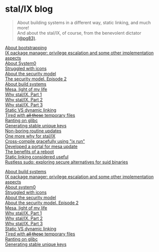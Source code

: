# stal/IX blog

> About building systems in a different way, static linking, and much more!<br>
> And about the stal/IX, of course, from the benevolent dictator [(@pg83)](https://github.com/pg83).

[About bootstrapping](blog/1_About_bootstrapping.md)<br>
[IX package manager: privilege escalation and some other implementation aspects](blog/2_IX_pm.md)<br>
[About System0](blog/3_System0.md)<br>
[Struggled with icons](blog/4_Icons.md)<br>
[About the security model](blog/5_Security_model.md)<br>
[The security model. Episode 2](blog/6_Security_model2.md)<br>
[About build systems](blog/7_Build_systems.md)<br>
[Mesa, light of my life](blog/8_Mesa.md)<br>
[Why stal/IX. Part 1](blog/9_Stalix1.md)<br>
[Why stal/IX. Part 2](blog/10_Stalix2.md)<br>
[Why stal/IX. Part 3](blog/11_Stalix3.md)<br>
[Static VS dynamic linking](blog/12_Linking.md)<br>
[Tired with ~~all these~~ temporary files](blog/13_Temporary_files.md)<br>
[Ranting on glibc](blog/14_Glibc.md)<br>
[Generating stable unique keys](blog/15_Unique_keys.md)<br>
[Non-boring routine updates](blog/Updates.md)<br>
[One more why for stal/IX](blog/Stalix4.md)<br>
[Сross-compile gracefully using "ix run"](blog/IXrun.md)<br>
[Developed a portal for mesa update](blog/Portal.md)<br>
[The benefits of a reboot](blog/Reboot.md)<br>
[Static linking considered useful](blog/21_Static.md)<br>
[Rustless sudo: exploring secure alternatives for suid binaries](blog/22_Rustless_sudo.md)<br>

[About build systems](Build_systems.html)<br>
[IX package manager: privilege escalation and some other implementation aspects](IX_package_manager.html)<br>
[About system0](About_system0.html)<br>
[Struggled with icons](Struggled_with_icons.html)<br>
[About the security model](Security_model.html)<br>
[About the security model. Episode 2](Security_model_2.html)<br>
[Mesa, light of my life](Mesa.html)<br>
[Why stal/IX. Part 1](Why_stalix_1.html)<br>
[Why stal/IX. Part 2](Why_stalix_2.html)<br>
[Why stal/IX. Part 3](Why_stalix_3.html)<br>
[Static VS dynamic linking](Static_dynamic_linking.html)<br>
[Tired with ~~all these~~ temporary files](Tired_with_temporary_files.html)<br>
[Ranting on glibc](Ranting_on_glibc.html)<br>
[Generating stable unique keys](Generating_unique_keys.html)<br>

